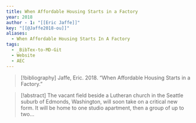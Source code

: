 ```yaml
---
title: When Affordable Housing Starts in a Factory
year: 2018
author - 1: "[[Eric Jaffe]]"
key: "[[@Jaffe2018-ou]]"
aliases:
  - When Affordable Housing Starts In A Factory
tags:
  - _BibTex-to-MD-Git
  - Website
  - AEC
---
```


> [!bibliography]
> Jaffe, Eric. 2018. “When Affordable Housing Starts in a Factory.” 

> [!abstract]
> The vacant field beside a Lutheran church in the Seattle suburb of Edmonds, Washington, will soon take on a critical new form. It will be home to one studio apartment, then a group of up to two…